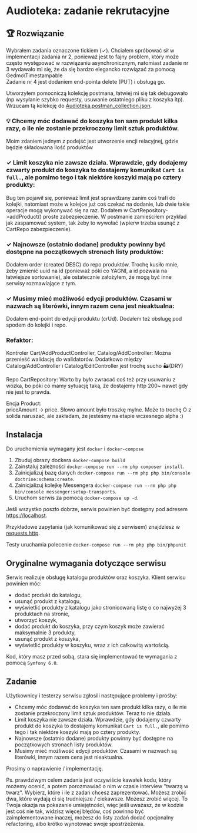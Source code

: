 # Audioteka: zadanie rekrutacyjne

## 🏆 Rozwiązanie

Wybrałem zadania oznaczone tickiem (✓). Chciałem spróbować sił w implementacji zadania nr 2, ponieważ jest to fajny problem, który może często występować
w rozwiązaniu asynchronicznym, natomiast zadanie nr 3 wydawało mi się, że da się bardzo elegancko rozwiązać za pomocą Gedmo\Timestampable  
Zadanie nr 4 jest dodaniem end-pointa delete (PUT) i obsługą go.

Utworzyłem pomocniczą kolekcję postmana, łatwiej mi się tak debugowało (np wysyłanie szybko requesty, usuwanie
ostatniego pliku z koszyka itp). Wrzucam tą kolekcję do [Audioteka.postman_collection.json](./Audioteka.postman_collection.json).

### 💡 Chcemy móc dodawać do koszyka ten sam produkt kilka razy, o ile nie zostanie przekroczony limit sztuk produktów. 
Moim zdaniem jednym z podejść jest utworzenie encji relacyjnej, gdzie będzie składowana ilość produktów

### ✓ Limit koszyka nie zawsze działa. Wprawdzie, gdy dodajemy czwarty produkt do koszyka to dostajemy komunikat `Cart is full.`, ale pomimo tego i tak niektóre koszyki mają po cztery produkty: 
Bug ten pojawił się, ponieważ limit jest sprawdzany zanim coś trafi do kolejki, natomiast może w kolejce już coś czekać na dodanie, lub dwie takie operacje mogą wykonywać się na raz. 
Dodałem w CartRepository->addProduct() proste zabezpieczenie. 
W postmanie zamieściłem przykład jak zaspamować system, tak żeby to wywołać (wpierw trzeba usunąć z CartRepo zabezpieczenie).

### ✓ Najnowsze (ostatnio dodane) produkty powinny być dostępne na początkowych stronach listy produktów:  
Dodałem order (created DESC) do repo produktów. Trochę kusiło mnie, żeby zmienić uuid na id (ponieważ póki co YAGNI, a id pozwala na łatwiejsze sortowanie),
ale ostatecznie założyłem, że mogą być inne serwisy rozmawiające z tym.

### ✓ Musimy mieć możliwość edycji produktów. Czasami w nazwach są literówki, innym razem cena jest nieaktualna:  
Dodałem end-point do edycji produktu (crUd). Dodałem też obsługę pod spodem do kolejki i repo.

### Refaktor:

Kontroler Cart/AddProductController, Catalog/AddController:
Można przenieść walidację do walidatorów.
Dodatkowo między Catalog/AddController i Catalog/EditController jest trochę sucho 🏜️(DRY)

Repo CartRepository:
Warto by było zwracać coś też przy usuwaniu z wózka, bo póki co mamy sytuację taką, że dostajemy http 200~ nawet gdy
nie jest to prawda. 

Encja Product:  
priceAmount -> price. Słowo amount było troszkę mylne. Może to trochę O z solida naruszać, ale zakładam, że 
jesteśmy na etapie wczesnego alpha :)
 
## Instalacja

Do uruchomienia wymagany jest `docker` i `docker-compose`

1. Zbuduj obrazy dockera `docker-compose build`
1. Zainstaluj zależności `docker-compose run --rm php composer install`.
1. Zainicjalizuj bazę danych `docker-compose run --rm php php bin/console doctrine:schema:create`.
1. Zainicjalizuj kolejkę Messengera `docker-compose run --rm php php bin/console messenger:setup-transports`.
1. Uruchom serwis za pomocą `docker-compose up -d`.

Jeśli wszystko poszło dobrze, serwis powinien być dostępny pod adresem 
[https://localhost](https://localhost).

Przykładowe zapytania (jak komunikować się z serwisem) znajdziesz w [requests.http](./requests.http).

Testy uruchamia polecenie `docker-compose run --rm php php bin/phpunit`

## Oryginalne wymagania dotyczące serwisu

Serwis realizuje obsługę katalogu produktów oraz koszyka. Klient serwisu powinien móc:

* dodać produkt do katalogu,
* usunąć produkt z katalogu,
* wyświetlić produkty z katalogu jako stronicowaną listę o co najwyżej 3 produktach na stronie,
* utworzyć koszyk,
* dodać produkt do koszyka, przy czym koszyk może zawierać maksymalnie 3 produkty,
* usunąć produkt z koszyka,
* wyświetlić produkty w koszyku, wraz z ich całkowitą wartością.

Kod, który masz przed sobą, stara się implementować te wymagania z pomocą `Symfony 6.0`.

## Zadanie

Użytkownicy i testerzy serwisu zgłosili następujące problemy i prośby:

* Chcemy móc dodawać do koszyka ten sam produkt kilka razy, o ile nie zostanie przekroczony limit sztuk produktów. Teraz to nie działa.
* Limit koszyka nie zawsze działa. Wprawdzie, gdy dodajemy czwarty produkt do koszyka to dostajemy komunikat `Cart is full.`, ale pomimo tego i tak niektóre koszyki mają po cztery produkty. 
* Najnowsze (ostatnio dodane) produkty powinny być dostępne na początkowych stronach listy produktów. 
* Musimy mieć możliwość edycji produktów. Czasami w nazwach są literówki, innym razem cena jest nieaktualna.

Prosimy o naprawienie / implementację.

Ps. prawdziwym celem zadania jest oczywiście kawałek kodu, który możemy ocenić, a potem porozmawiać o nim w czasie interview "twarzą w twarz". 
Wybierz, które i ile z zadań chcesz zaprezentować. Możesz zrobić dwa, które wydają ci się trudniejsze / ciekawsze. Możesz zrobić więcej.
To Twoja okazja na pokazanie umiejętności, więc jeśli uważasz, że w kodzie jest coś nie tak, widzisz więcej błędów, coś powinno być zaimplementowane
inaczej, możesz do listy zadań dodać opcjonalny refactoring, albo krótko wynotować swoje spostrzeżenia. 
